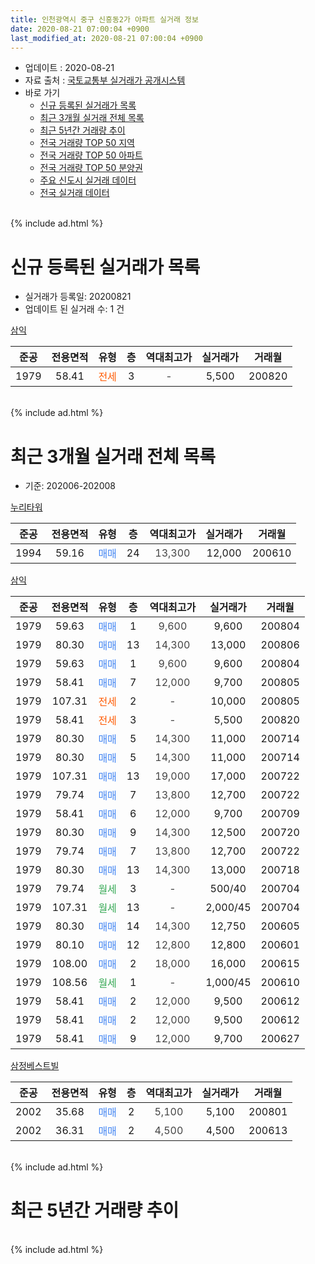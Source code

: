 ```yaml
---
title: 인천광역시 중구 신흥동2가 아파트 실거래 정보
date: 2020-08-21 07:00:04 +0900
last_modified_at: 2020-08-21 07:00:04 +0900
---
```


* 업데이트 : 2020-08-21
* 자료 출처 : [국토교통부 실거래가 공개시스템](http://rt.molit.go.kr)
* 바로 가기
    * [신규 등록된 실거래가 목록](#신규-등록된-실거래가-목록)
    * [최근 3개월 실거래 전체 목록](#최근-3개월-실거래-전체-목록)
    * [최근 5년간 거래량 추이](#최근-5년간-거래량-추이)
    * [전국 거래량 TOP 50 지역](https://inasie.github.io/apt-trade-info/최근-3개월-전국에서-가장-거래가-많이-발생한-지역)
    * [전국 거래량 TOP 50 아파트](https://inasie.github.io/apt-trade-info/최근-3개월-전국에서-가장-거래가-많이-발생한-아파트)
    * [전국 거래량 TOP 50 분양권](https://inasie.github.io/apt-trade-info/최근-3개월-전국에서-가장-거래가-많이-발생한-분양권)
    * [주요 신도시 실거래 데이터](https://inasie.github.io/apt-trade-info/주요-신도시)
    * [전국 실거래 데이터](https://inasie.github.io/apt-trade-info/전국)
<br>
{% include ad.html %}
<br>

# 신규 등록된 실거래가 목록
* 실거래가 등록일: 20200821
* 업데이트 된 실거래 수: 1 건


[삼익](https://search.naver.com/search.naver?query=%EC%9D%B8%EC%B2%9C%EA%B4%91%EC%97%AD%EC%8B%9C+%EC%A4%91%EA%B5%AC+%EC%8B%A0%ED%9D%A5%EB%8F%992%EA%B0%80+%EC%82%BC%EC%9D%B5)

|준공|전용면적|유형|층|역대최고가|실거래가|거래월|
|:---:|:---:|:---:|:---:|:---:|:---:|:---:|
|1979|58.41|<span style="color:#ff5a00">전세</span>|3|<span style="color:#444444">-</span>|5,500|200820|


<br>
{% include ad.html %}
<br>

# 최근 3개월 실거래 전체 목록
* 기준: 202006-202008


[누리타워](https://search.naver.com/search.naver?query=%EC%9D%B8%EC%B2%9C%EA%B4%91%EC%97%AD%EC%8B%9C+%EC%A4%91%EA%B5%AC+%EC%8B%A0%ED%9D%A5%EB%8F%992%EA%B0%80+%EB%88%84%EB%A6%AC%ED%83%80%EC%9B%8C)

|준공|전용면적|유형|층|역대최고가|실거래가|거래월|
|:---:|:---:|:---:|:---:|:---:|:---:|:---:|
|1994|59.16|<span style="color:#4285f3">매매</span>|24|<span style="color:#444444">13,300</span>|12,000|200610|

[삼익](https://search.naver.com/search.naver?query=%EC%9D%B8%EC%B2%9C%EA%B4%91%EC%97%AD%EC%8B%9C+%EC%A4%91%EA%B5%AC+%EC%8B%A0%ED%9D%A5%EB%8F%992%EA%B0%80+%EC%82%BC%EC%9D%B5)

|준공|전용면적|유형|층|역대최고가|실거래가|거래월|
|:---:|:---:|:---:|:---:|:---:|:---:|:---:|
|1979|59.63|<span style="color:#4285f3">매매</span>|1|<span style="color:#444444">9,600</span>|9,600|200804|
|1979|80.30|<span style="color:#4285f3">매매</span>|13|<span style="color:#444444">14,300</span>|13,000|200806|
|1979|59.63|<span style="color:#4285f3">매매</span>|1|<span style="color:#444444">9,600</span>|9,600|200804|
|1979|58.41|<span style="color:#4285f3">매매</span>|7|<span style="color:#444444">12,000</span>|9,700|200805|
|1979|107.31|<span style="color:#ff5a00">전세</span>|2|<span style="color:#444444">-</span>|10,000|200805|
|1979|58.41|<span style="color:#ff5a00">전세</span>|3|<span style="color:#444444">-</span>|5,500|200820|
|1979|80.30|<span style="color:#4285f3">매매</span>|5|<span style="color:#444444">14,300</span>|11,000|200714|
|1979|80.30|<span style="color:#4285f3">매매</span>|5|<span style="color:#444444">14,300</span>|11,000|200714|
|1979|107.31|<span style="color:#4285f3">매매</span>|13|<span style="color:#444444">19,000</span>|17,000|200722|
|1979|79.74|<span style="color:#4285f3">매매</span>|7|<span style="color:#444444">13,800</span>|12,700|200722|
|1979|58.41|<span style="color:#4285f3">매매</span>|6|<span style="color:#444444">12,000</span>|9,700|200709|
|1979|80.30|<span style="color:#4285f3">매매</span>|9|<span style="color:#444444">14,300</span>|12,500|200720|
|1979|79.74|<span style="color:#4285f3">매매</span>|7|<span style="color:#444444">13,800</span>|12,700|200722|
|1979|80.30|<span style="color:#4285f3">매매</span>|13|<span style="color:#444444">14,300</span>|13,000|200718|
|1979|79.74|<span style="color:#34a853">월세</span>|3|<span style="color:#444444">-</span>|500/40|200704|
|1979|107.31|<span style="color:#34a853">월세</span>|13|<span style="color:#444444">-</span>|2,000/45|200704|
|1979|80.30|<span style="color:#4285f3">매매</span>|14|<span style="color:#444444">14,300</span>|12,750|200605|
|1979|80.10|<span style="color:#4285f3">매매</span>|12|<span style="color:#444444">12,800</span>|12,800|200601|
|1979|108.00|<span style="color:#4285f3">매매</span>|2|<span style="color:#444444">18,000</span>|16,000|200615|
|1979|108.56|<span style="color:#34a853">월세</span>|1|<span style="color:#444444">-</span>|1,000/45|200610|
|1979|58.41|<span style="color:#4285f3">매매</span>|2|<span style="color:#444444">12,000</span>|9,500|200612|
|1979|58.41|<span style="color:#4285f3">매매</span>|2|<span style="color:#444444">12,000</span>|9,500|200612|
|1979|58.41|<span style="color:#4285f3">매매</span>|9|<span style="color:#444444">12,000</span>|9,700|200627|

[삼정베스트빌](https://search.naver.com/search.naver?query=%EC%9D%B8%EC%B2%9C%EA%B4%91%EC%97%AD%EC%8B%9C+%EC%A4%91%EA%B5%AC+%EC%8B%A0%ED%9D%A5%EB%8F%992%EA%B0%80+%EC%82%BC%EC%A0%95%EB%B2%A0%EC%8A%A4%ED%8A%B8%EB%B9%8C)

|준공|전용면적|유형|층|역대최고가|실거래가|거래월|
|:---:|:---:|:---:|:---:|:---:|:---:|:---:|
|2002|35.68|<span style="color:#4285f3">매매</span>|2|<span style="color:#444444">5,100</span>|5,100|200801|
|2002|36.31|<span style="color:#4285f3">매매</span>|2|<span style="color:#444444">4,500</span>|4,500|200613|


<br>
{% include ad.html %}
<br>

# 최근 5년간 거래량 추이


<div style="width:100%;">
    <canvas id="deal_progress" height="200"></canvas>
</div>

<script>
new Chart(document.getElementById("deal_progress"), {
    type: 'line',
    data: {
        labels: ['201508','201509','201510','201511','201512','201601','201602','201603','201604','201605','201606','201607','201608','201609','201610','201611','201612','201701','201702','201703','201704','201705','201706','201707','201708','201709','201710','201711','201712','201801','201802','201803','201804','201805','201806','201807','201808','201809','201810','201811','201812','201901','201902','201903','201904','201905','201906','201907','201908','201909','201910','201911','201912','202001','202002','202003','202004','202005','202006','202007','202008'],
        datasets: [{
            label: '매매',
            pointRadius: 1,
            data: [6, 2, 3, 2, 2, 1, 0, 5, 4, 4, 1, 4, 3, 5, 5, 4, 4, 7, 14, 4, 3, 1, 13, 1, 5, 2, 6, 4, 4, 7, 1, 5, 3, 4, 1, 4, 0, 2, 0, 1, 0, 2, 2, 3, 1, 2, 3, 2, 1, 2, 1, 0, 0, 2, 4, 5, 4, 3, 8, 8, 5],
            borderColor: "rgba(255, 201, 14, 1)",
            backgroundColor: "rgba(255, 201, 14, 0.5)",
            fill: false,
            lineTension: 0
        },{
            label: '전월세',
            pointRadius: 1,
            data: [2, 5, 5, 2, 2, 2, 6, 4, 5, 3, 5, 3, 1, 1, 1, 4, 3, 1, 6, 8, 3, 5, 8, 3, 3, 4, 1, 2, 5, 1, 1, 3, 2, 4, 1, 2, 5, 2, 4, 2, 1, 3, 2, 4, 2, 7, 2, 2, 1, 2, 1, 1, 1, 2, 2, 1, 1, 1, 1, 2, 2],
            borderColor: "rgba(0, 141, 185, 1)",
            backgroundColor: "rgba(0, 141, 185, 0.5)",
            fill: false,
            lineTension: 0
        }
        ]
    },
    options: {
        responsive: true,
        title: {
            display: false
        },
        tooltips: {
            mode: 'index',
            intersect: false
        },
        hover: {
            mode: 'nearest',
            intersect: true
        },
        scales: {
            xAxes: [{
                display: true,
                scaleLabel: {
                    display: true,
                    labelString: '년/월'
                }
            }],
            yAxes: [{
                display: true,
                ticks: {
                    suggestedMin: 0,
                },
                scaleLabel: {
                    display: true,
                    labelString: '실거래 수'
                }
            }]
        }
    }
});

</script>


<br>
{% include ad.html %}
<br>

